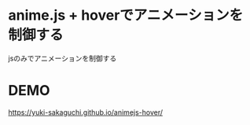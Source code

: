 # anime.js + hoverでアニメーションを制御する
jsのみでアニメーションを制御する

# DEMO
https://yuki-sakaguchi.github.io/animejs-hover/
